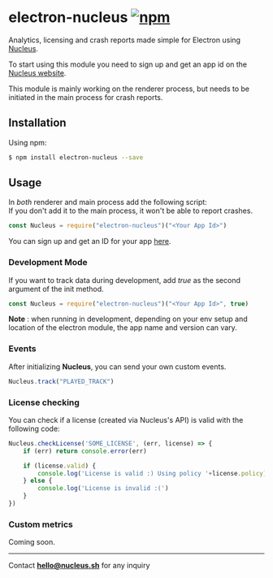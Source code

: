 # electron-nucleus [![npm](https://img.shields.io/npm/v/electron-nucleus.svg)](https://www.npmjs.com/package/electron-nucleus)
Analytics, licensing and crash reports made simple for Electron using [Nucleus](https://nucleus.sh).

To start using this module you need to sign up and get an app id on the [Nucleus website](https://nucleus.sh). 

This module is mainly working on the renderer process, but needs to be initiated in the main process for crash reports.


## Installation

Using npm:

```bash
$ npm install electron-nucleus --save
```


## Usage

In *both* renderer and main process add the following script:  
If you don't add it to the main process, it won't be able to report crashes.


```javascript
const Nucleus = require("electron-nucleus")("<Your App Id>")

```
You can sign up and get an ID for your app [here](https://nucleus.sh).


### Development Mode

If you want to track data during development, add *true* as the second argument of the init method.

```javascript
const Nucleus = require("electron-nucleus")("<Your App Id>", true)
```
**Note** : when running in development, depending on your env setup and location of the electron module, the app name and version can vary.


### Events

After initializing **Nucleus**, you can send your own custom events.

```javascript
Nucleus.track("PLAYED_TRACK")
```


### License checking

You can check if a license (created via Nucleus's API) is valid with the following code:


```javascript
Nucleus.checkLicense('SOME_LICENSE', (err, license) => {
    if (err) return console.error(err)

    if (license.valid) {
        console.log('License is valid :) Using policy '+license.policy)
    } else {
        console.log('License is invalid :(')
    }
})
```

### Custom metrics

Coming soon.

---
Contact **hello@nucleus.sh** for any inquiry
